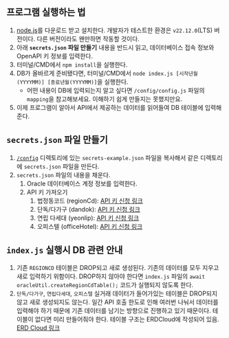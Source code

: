 ## 프로그램 실행하는 법
1. [node.js](https://nodejs.org/ko)를 다운로드 받고 설치한다. 개발자가 테스트한 환경은 `v22.12.0`(LTS) 버전이다. 다른 버전이라도 왠만하면 작동할 것이다.
1. 아래 **`secrets.json` 파일 만들기** 내용을 반드시 읽고, 데이터베이스 접속 정보와 OpenAPI 키 정보를 입력한다.
1. 터미널/CMD에서 `npm install`을 실행한다.
1. DB가 올바르게 준비됐다면, 터미널/CMD에서 `node index.js [시작년월(YYYYMM)] [종료년월(YYYYMM)]`을 실행한다.
    * 어떤 내용이 DB에 입력되는지 알고 싶다면 `/config/config.js` 파일의 `mapping`을 참고해보세요. 이해하기 쉽게 만들지는 못했지만요.
1. 이제 프로그램이 알아서 API에서 제공하는 데이터를 읽어들여 DB 테이블에 입력해준다.

## `secrets.json` 파일 만들기

1. [`/config`](/config/) 디렉토리에 있는 `secrets-example.json` 파일을 복사해서 같은 디렉토리에 `secrets.json` 파일을 만든다.
1. `secrets.json` 파일의 내용을 채운다.
    1. Oracle 데이터베이스 계정 정보를 입력한다.
    1. API 키 가져오기
        1. 법정동코드 (regionCd): [API 키 신청 링크](https://www.data.go.kr/tcs/dss/selectApiDataDetailView.do?publicDataPk=15077871)
        1. 단독/다가구 (dandok): [API 키 신청 링크](https://www.data.go.kr/data/15126472/openapi.do)
        1. 연립 다세대 (yeonlip): [API 키 신청 링크](https://www.data.go.kr/data/15126473/openapi.do)
        1. 오피스텔 (officeHotel): [API 키 신청 링크](https://www.data.go.kr/data/15126475/openapi.do)

## `index.js` 실행시 DB 관련 안내

1. 기존 `REGIONCD` 테이블은 DROP되고 새로 생성된다. 기존의 데이터를 모두 지우고 새로 입력하기 위함이다. DROP하지 않아야 한다면 `index.js` 파일의 `await oracleUtil.createRegionCdTable();` 코드가 실행되지 않도록 한다.
1. `단독/다가구`, `연립다세대`, `오피스텔` 실거래 데이터가 들어가있는 테이블은 DROP되지 않고 새로 생성되지도 않는다. 일간 API 호출 한도로 인해 여러번 나눠서 데이터를 입력해야 하기 때문에 기존 데이터를 남기는 방향으로 진행하고 있기 때문이다. 테이블이 없다면 미리 만들어줘야 한다. 테이블 구조는 ERDCloud에 작성되어 있음. [ERD Cloud 링크](https://www.erdcloud.com/d/fWGxYKSfrBLTsuG2B)

